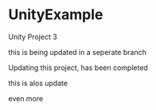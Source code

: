 # UnityExample
Unity Project 3

this is being updated in a seperate branch 

Updating this project, has been completed 

this is alos update


even more 

